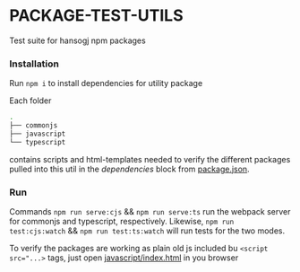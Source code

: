# PACKAGE-TEST-UTILS

Test suite for hansogj npm packages

### Installation

Run `npm i` to install dependencies for utility package

Each folder

```bash
.
├── commonjs
├── javascript
└── typescript
```

contains scripts and html-templates needed to verify the different packages pulled into this util in the _dependencies_ block from [package.json](package.json).

### Run

Commands `npm run serve:cjs` && `npm run serve:ts` run the webpack server for commonjs and typescript, respectively. Likewise, `npm run test:cjs:watch` && `npm run test:ts:watch` will run tests for the two modes.

To verify the packages are working as plain old js included bu `<script src="...>` tags, just open [javascript/index.html](javascript/index.html) in you browser
